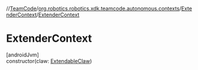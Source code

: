 //[TeamCode](../../../index.md)/[org.robotics.robotics.xdk.teamcode.autonomous.contexts](../index.md)/[ExtenderContext](index.md)/[ExtenderContext](-extender-context.md)

# ExtenderContext

[androidJvm]\
constructor(claw: [ExtendableClaw](../../org.robotics.robotics.xdk.teamcode.subsystem.claw/-extendable-claw/index.md))
